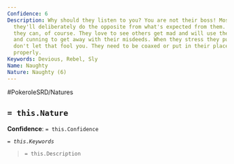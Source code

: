 ```yaml
---
Confidence: 6
Description: Why should they listen to you? You are not their boss! Most of the time
  they'll deliberately do the opposite from what's expected from them. Why? Because
  they can, of course. They love to see others get mad and will use their clever mind
  and cunning to get away with their misdeeds. When they stress they put a cool facade,
  don't let that fool you. They need to be coaxed or put in their place to behave
  properly.
Keywords: Devious, Rebel, Sly
Name: Naughty
Nature: Naughty (6)
---
```


#PokeroleSRD/Natures

## `= this.Nature`

**Confidence**: `= this.Confidence`

*`= this.Keywords`*

> `= this.Description`
